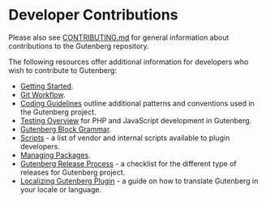 # Developer Contributions

Please also see [CONTRIBUTING.md](https://github.com/WordPress/gutenberg/blob/master/CONTRIBUTING.md) for general information about contributions to the Gutenberg repository.

The following resources offer additional information for developers who wish to contribute to Gutenberg:

* [Getting Started](/docs/contributors/getting-started.md).
* [Git Workflow](/docs/contributors/git-workflow.md).
* [Coding Guidelines](/docs/contributors/coding-guidelines.md) outline additional patterns and conventions used in the Gutenberg project.
* [Testing Overview](/docs/contributors/testing-overview.md) for PHP and JavaScript development in Gutenberg.
* [Gutenberg Block Grammar](/docs/contributors/grammar.md).
* [Scripts](/docs/contributors/scripts.md) - a list of vendor and internal scripts available to plugin developers.
* [Managing Packages](/docs/contributors/managing-packages.md).
* [Gutenberg Release Process](/docs/contributors/release.md) - a checklist for the different type of releases for Gutenberg project.
* [Localizing Gutenberg Plugin](/docs/contributors/localizing.md) - a guide on how to translate Gutenberg in your locale or language.
